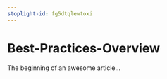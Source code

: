 ```yaml
---
stoplight-id: fg5dtqlewtoxi
---
```


# Best-Practices-Overview

The beginning of an awesome article...
